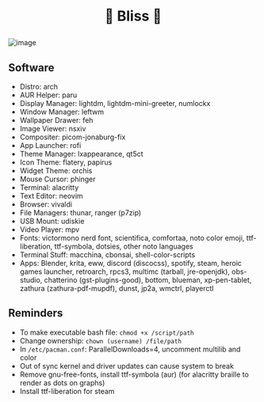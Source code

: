 # <p align="center">🌸 Bliss 🌸</p>
![image](https://user-images.githubusercontent.com/13358601/151288533-13cb7909-76f0-4588-8466-d4e5186b05e6.png)
## Software
- Distro: arch
- AUR Helper: paru
- Display Manager: lightdm, lightdm-mini-greeter, numlockx
- Window Manager: leftwm
- Wallpaper Drawer: feh
- Image Viewer: nsxiv
- Compositer: picom-jonaburg-fix
- App Launcher: rofi
- Theme Manager: lxappearance, qt5ct
- Icon Theme: flatery, papirus
- Widget Theme: orchis
- Mouse Cursor: phinger
- Terminal: alacritty
- Text Editor: neovim
- Browser: vivaldi
- File Managers: thunar, ranger (p7zip)
- USB Mount: udiskie
- Video Player: mpv
- Fonts: victormono nerd font, scientifica, comfortaa, noto color emoji, ttf-liberation, ttf-symbola, dotsies, other noto languages
- Terminal Stuff: macchina, cbonsai, shell-color-scripts
- Apps: Blender, krita, eww, discord (discocss), spotify, steam, heroic games launcher, retroarch, rpcs3, multimc (tarball, jre-openjdk), obs-studio, chatterino (gst-plugins-good), bottom, blueman, xp-pen-tablet, zathura (zathura-pdf-mupdf), dunst, jp2a, wmctrl, playerctl
## Reminders
- To make executable bash file: `chmod +x /script/path`
- Change ownership: `chown (username) /file/path`
- In `/etc/pacman.conf`: ParallelDownloads=4, uncomment multilib and color
- Out of sync kernel and driver updates can cause system to break
- Remove gnu-free-fonts, install ttf-symbola (aur) (for alacritty braille to render as dots on graphs)
- Install ttf-liberation for steam
